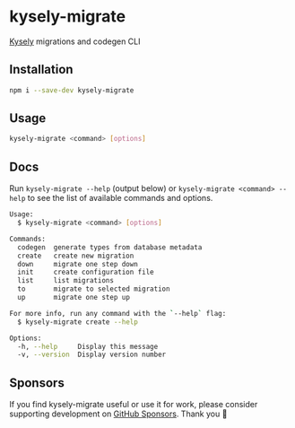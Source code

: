 # kysely-migrate

[Kysely](https://github.com/kysely-org/kysely) migrations and codegen CLI

## Installation

```bash
npm i --save-dev kysely-migrate
```

## Usage

```bash
kysely-migrate <command> [options]
```

## Docs

Run `kysely-migrate --help` (output below) or `kysely-migrate <command> --help` to see the list of available commands and options.

```bash
Usage:
  $ kysely-migrate <command> [options]

Commands:
  codegen  generate types from database metadata
  create   create new migration
  down     migrate one step down
  init     create configuration file
  list     list migrations
  to       migrate to selected migration
  up       migrate one step up

For more info, run any command with the `--help` flag:
  $ kysely-migrate create --help

Options:
  -h, --help     Display this message 
  -v, --version  Display version number 
```

## Sponsors

If you find kysely-migrate useful or use it for work, please consider supporting development on [GitHub Sponsors](https://github.com/sponsors/tmm). Thank you 🙏
